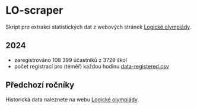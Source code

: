 # LO-scraper
Skript pro extrakci statistických dat z webových stránek [Logické olympiády](https://www.logickaolympiada.cz/).
## 2024
- zaregistrováno 108 399 účastníků z 3729 škol
- počet registrací pro (téměř) každou hodinu [data-registered.csv](data-registered.csv)
## Předchozí ročníky
Historická data naleznete na webu [Logické olympiády](https://www.logickaolympiada.cz/historie/).
